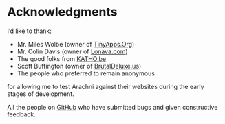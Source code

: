 # Acknowledgments

I’d like to thank:

- Mr. Miles Wolbe (owner of [TinyApps.Org](http://tinyapps.org/))
- Mr. Colin Davis (owner of [Lonava.com](http://lonava.com/))
- The good folks from [KATHO.be](http://www.katho.be/)
- Scott Buffington (owner of [BrutalDeluxe.us](http://brutaldeluxe.us/))
- The people who preferred to remain anonymous

for allowing me to test Arachni against their websites during the early stages of development.

All the people on [GitHub](http://github.com/Arachni/arachni/issues)
who have submitted bugs and given constructive feedback.
